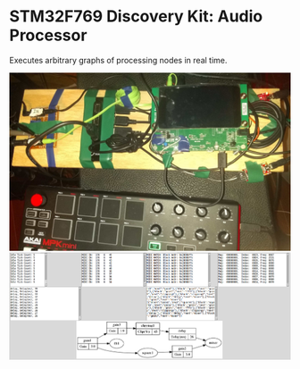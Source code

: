 # STM32F769 Discovery Kit: Audio Processor

Executes arbitrary graphs of processing nodes in real time.

![hurr](gui/photo.jpg)
![hurr](gui/screenshot.png)
